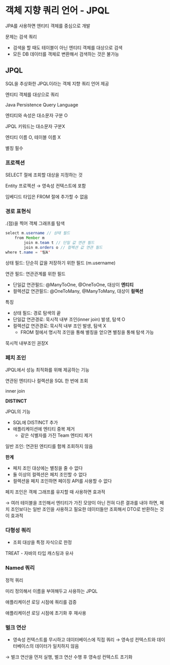 # 객체 지향 쿼리 언어 - JPQL

JPA를 사용하면 엔티티 객체를 중심으로 개발

문제는 검색 쿼리

- 검색을 할 때도 테이블이 아닌 엔티티 객체를 대상으로 검색
- 모든 DB 데이터를 객체로 변환해서 검색하는 것은 불가능

## JPQL

SQL을 추상화한 JPQL이라는 객체 지향 쿼리 언어 제공

엔티티 객체를 대상으로 쿼리

Java Persistence Query Language

엔티티와 속성은 대소문자 구분 O

JPQL 키워드는 대소문자 구분X

엔티티 이름 O, 테이블 이름 X

별칭 필수

### 프로젝션

SELECT 절에 조회할 대상을 지정하는 것

Entity 프로젝션 → 영속성 컨텍스트에 포함

임베디드 타입은 FROM 절에 추가할 수 없음

### 경로 표현식

.(점)을 찍어 객체 그래프를 탐색

```java
select m.username // 상태 필드
	from Member m
		join m.team t // 단일 값 연관 필드
		join m.orders o // 컬렉션 값 연관 필드
where t.name = '팀A'
```

상태 필드: 단순히 값을 저장하기 위한 필드 (m.username)

연관 필드: 연관관계를 위한 필드

- 단일값 연관필드: @ManyToOne, @OneToOne, 대상이 **엔티티**
- 컬렉션값 연관필드: @OneToMany, @ManyToMany, 대상이 **컬렉션**

특징

- 상태 필드: 경로 탐색의 끝
- 단일값 연관경로: 묵시적 내부 조인(inner join) 발생, 탐색 O
- 컬렉션값 연관경로: 묵시적 내부 조인 발생, 탐색 X
    - FROM 절에서 명시적 조인을 통해 별칭을 얻으면 별칭을 통해 탐색 가능

묵시적 내부조인 권장X

### 페치 조인

JPQL에서 성능 최적화를 위해 제공하는 기능

연관된 엔티티나 컬렉션을 SQL 한 번에 조회

inner join

**DISTINCT**

JPQL의 기능

- SQL에 DISTINCT 추가
- 애플리케이션에 엔티티 중복 제거
    - 같은 식별자를 가진 Team 엔티티 제거

일반 조인: 연관된 엔티티를 함께 조회하지 않음

**한계**

- 페치 조인 대상에는 별칭을 줄 수 없다
- 둘 이상의 컬렉션은 페치 조인할 수 없다
- 컬렉션을 페치 조인하면 페이징 API를 사용할 수 없다

페치 조인은 객체 그래프를 유지할 때 사용하면 효과적

→ 여러 테이블을 조인해서 엔티티가 가진 모양이 아닌 전혀 다른 결과를 내야 하면, 페치 조인보다는 일반 조인을 사용하고 필요한 데이터들만 조회해서 DTO로 반환하는 것이 효과적

### 다형성 쿼리

- 조회 대상을 특정 자식으로 한정

TREAT - 자바의 타입 캐스팅과 유사

### Named 쿼리

정적 쿼리

미리 정의해서 이름을 부여해두고 사용하는 JPQL

애플리케이션 로딩 시점에 쿼리를 검증

애플리케이션 로딩 시점에 초기화 후 재사용

### 벌크 연산

- 영속성 컨텍스트를 무시하고 데이터베이스에 직접 쿼리 → 영속성 컨텍스트와 데이터베이스의 데이터가 일치하지 않음

→ 벌크 연산을 먼저 실행, 벌크 연산 수행 후 영속성 컨텍스트 초기화
